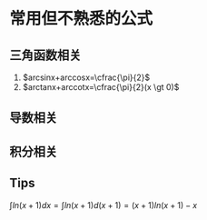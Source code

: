 # 常用但不熟悉的公式

## 三角函数相关

1. $arcsinx+arccosx=\cfrac{\pi}{2}$
2. $arctanx+arccotx=\cfrac{\pi}{2}(x \gt 0)$

## 导数相关



## 积分相关

## Tips

$\int ln(x+1) dx = \int ln(x+1) d (x+1) = (x+1)ln(x+1) - x$
